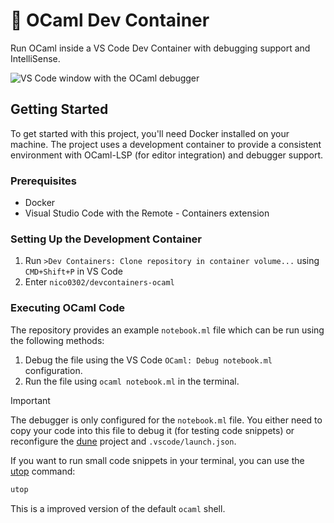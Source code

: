 # 🐪 OCaml Dev Container

Run OCaml inside a VS Code Dev Container with debugging support and IntelliSense.

![VS Code window with the OCaml debugger](https://github.com/user-attachments/assets/82b74f87-cb63-475e-916a-606ab5915251)

## Getting Started

To get started with this project, you'll need Docker installed on your machine. The project uses a development container to provide a consistent environment with OCaml-LSP (for editor integration) and debugger support.

### Prerequisites

- Docker
- Visual Studio Code with the Remote - Containers extension

### Setting Up the Development Container

1. Run `>Dev Containers: Clone repository in container volume...` using `CMD+Shift+P` in VS Code
2. Enter `nico0302/devcontainers-ocaml`

### Executing OCaml Code

The repository provides an example `notebook.ml` file which can be run using the following methods:

1. Debug the file using the VS Code `OCaml: Debug notebook.ml` configuration.
2. Run the file using `ocaml notebook.ml` in the terminal.

> [!IMPORTANT]
> The debugger is only configured for the `notebook.ml` file. You either need to copy your code into this file to debug it (for testing code snippets) or reconfigure the [dune](https://dune.readthedocs.io/en/stable/quick-start.html) project and `.vscode/launch.json`.

If you want to run small code snippets in your terminal, you can use the [utop](https://github.com/ocaml-community/utop) command:

```bash
utop
```

This is a improved version of the default `ocaml` shell.
